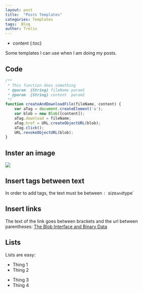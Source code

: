 ```yaml
---
layout: post
title:  "Posts Templates"
categories: Templates
tags:  Blog
author: Trelis
---
```


* content
{:toc}

Some templates I can use when I am doing my posts.

## Code

```js
/**
 * This function does something
 * @param  {String} fileName param1
 * @param  {String} content  param2
 */
function createAndDownloadFile(fileName, content) {
    var aTag = document.createElement('a');
    var blob = new Blob([content]);
    aTag.download = fileName;
    aTag.href = URL.createObjectURL(blob);
    aTag.click();
    URL.revokeObjectURL(blob);
}
```


## Inster an image

![](https://img.alicdn.com/tfs/TB16.GnOpXXXXXdapXXXXXXXXXX-307-134.png)


## Insert tags between text

In order to add tags, the text must be between `: `size` and `type` 

## Insert links

The text of the link goes between brackets and the url between parentheses: [ The Blob Interface and Binary Data](https://www.w3.org/TR/2015/WD-FileAPI-20150421/#blob)

## Lists

Lists are easy:
- Thing 1
- Thing 2

* Thing 3
* Thing 4

